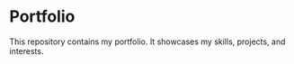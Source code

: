 # Portfolio

This repository contains my portfolio. It showcases my skills, projects, and interests.